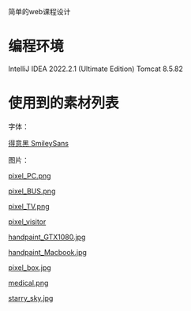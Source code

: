 简单的web课程设计

# 编程环境

IntelliJ IDEA 2022.2.1 (Ultimate Edition)
Tomcat 8.5.82

# 使用到的素材列表

字体：

[得意黑 SmileySans](https://github.com/atelier-anchor/smiley-sans)

图片：

[pixel_PC.png](https://www.pixiv.net/artworks/96317312)

[pixel_BUS.png](https://www.pixiv.net/artworks/96272432)

[pixel_TV.png](https://www.pixiv.net/artworks/96317312)

[pixel_visitor](https://www.pixiv.net/artworks/95154286)

[handpaint_GTX1080.jpg](https://www.pixiv.net/artworks/89274269)

[handpaint_Macbook.jpg](https://www.pixiv.net/artworks/99648434)

[pixel_box.jpg](https://www.pixiv.net/artworks/101395243)

[medical.png](https://www.pixiv.net/artworks/91683595)

[starry_sky.jpg](https://www.pixiv.net/artworks/104213674)
